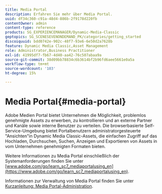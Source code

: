 ```yaml
---
title: Media Portal
description: Erfahren Sie mehr über Media Portal.
uuid: df34c360-c91a-48d4-886b-2f9178d220fb
contentOwner: admin
content-type: reference
products: SG_EXPERIENCEMANAGER/Dynamic-Media-Classic
geptopics: SG_SCENESEVENONDEMAND_PK/categories/getting_started
discoiquuid: bdd0742e-902c-48f7-93e6-6e50d2a7628b
feature: Dynamic Media Classic,Asset Management
role: Administrator,Business Practitioner
exl-id: 41995df7-fb67-4d40-aa42-76c507abaa9a
source-git-commit: 38d09bb78834c6b3614bf2b96fd6aee5661e0a5a
workflow-type: tm+mt
source-wordcount: '103'
ht-degree: 15%

---
```


# Media Portal{#media-portal}

Adobe Medien Portal bietet Unternehmen die Möglichkeit, problemlos genehmigte Assets zu erwerben, zu kontrollieren und an externe Partner und Kanäle sowie interne Benutzer zu verteilen. Die browserbasierte Self-Service-Umgebung bietet Portalbenutzern administratorgesteuerte &quot;Ansichten&quot;in Dynamic Media Classic-Assets, die einfachen Zugriff auf das Hochladen, Durchsuchen, Suchen, Anzeigen und Exportieren von Assets in vom Unternehmen genehmigten Formaten bieten.

Weitere Informationen zu Media Portal einschließlich der Systemanforderungen finden Sie unter [www.adobe.com/go/learn_sc7_mediaportalusing_en](https://www.adobe.com/go/learn_sc7_mediaportalusing_en).

Informationen zur Verwaltung von Media Portal finden Sie unter [Kurzanleitung: Media Portal-Administration](quick-start-media-portal-administration.md#quick_start_media_portal_administration).
